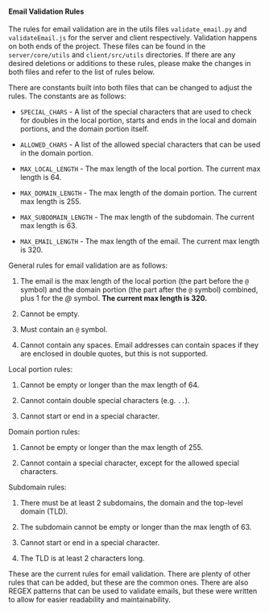 #### Email Validation Rules

The rules for email validation are in the utils files `validate_email.py` and `validateEmail.js` for the server and client respectively. Validation happens on both ends of the project. These files can be found in the `server/core/utils` and `client/src/utils` directories. If there are any desired deletions or additions to these rules, please make the changes in both files and refer to the list of rules below.

There are constants built into both files that can be changed to adjust the rules. The constants are as follows:

- `SPECIAL_CHARS` - A list of the special characters that are used to check for doubles in the local portion, starts and ends in the local and domain portions, and the domain portion itself.

- `ALLOWED_CHARS` - A list of the allowed special characters that can be used in the domain portion.

- `MAX_LOCAL_LENGTH` - The max length of the local portion. The current max length is 64.

- `MAX_DOMAIN_LENGTH` - The max length of the domain portion. The current max length is 255.

- `MAX_SUBDOMAIN_LENGTH` - The max length of the subdomain. The current max length is 63.

- `MAX_EMAIL_LENGTH` - The max length of the email. The current max length is 320.

General rules for email validation are as follows:

1. The email is the max length of the local portion (the part before the `@` symbol) and the domain portion (the part after the `@` symbol) combined, plus 1 for the _@_ symbol. **The current max length is 320.**

2. Cannot be empty.

3. Must contain an `@` symbol.

4. Cannot contain any spaces. Email addresses can contain spaces if they are enclosed in double quotes, but this is not supported.

Local portion rules:

1. Cannot be empty or longer than the max length of 64.

2. Cannot contain double special characters (e.g. `..`).

3. Cannot start or end in a special character.

Domain portion rules:

1. Cannot be empty or longer than the max length of 255.

2. Cannot contain a special character, except for the allowed special characters.

Subdomain rules:

1. There must be at least 2 subdomains, the domain and the top-level domain (TLD).

2. The subdomain cannot be empty or longer than the max length of 63.

3. Cannot start or end in a special character.

4. The TLD is at least 2 characters long.

These are the current rules for email validation. There are plenty of other rules that can be added, but these are the common ones. There are also REGEX patterns that can be used to validate emails, but these were written to allow for easier readability and maintainability.